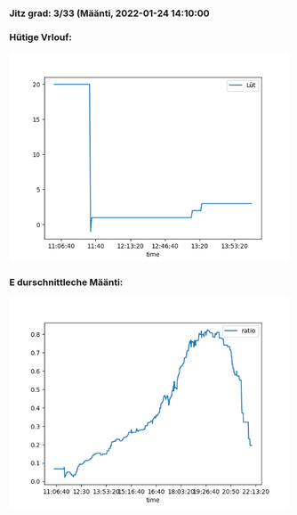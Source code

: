 ### Jitz grad: 3/33 (Määnti, 2022-01-24 14:10:00

### Hütige Vrlouf:
![Graph](Today.png)

### E durschnittleche Määnti:
![Graph](Määnti.png)